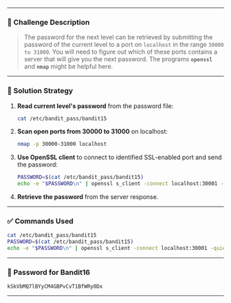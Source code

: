 
---
### 🧩 Challenge Description

> The password for the next level can be retrieved by submitting the password of the current level to a port on `localhost` in the range `30000 to 31000`. You will need to figure out which of these ports contains a server that will give you the next password. The programs **`openssl`** and **`nmap`** might be helpful here.

---

### 🧪 Solution Strategy

1. **Read current level's password** from the password file:
    
    ```bash
    cat /etc/bandit_pass/bandit15
    ```
    
2. **Scan open ports from 30000 to 31000** on localhost:
    
    ```bash
    nmap -p 30000-31000 localhost
    ```
    
3. **Use OpenSSL client** to connect to identified SSL-enabled port and send the password:
    
    ```bash
    PASSWORD=$(cat /etc/bandit_pass/bandit15)
    echo -e "$PASSWORD\n" | openssl s_client -connect localhost:30001 -quiet
    ```
    
4. **Retrieve the password** from the server response.
    

---

### ✅ Commands Used

```bash
cat /etc/bandit_pass/bandit15
PASSWORD=$(cat /etc/bandit_pass/bandit15)
echo -e "$PASSWORD\n" | openssl s_client -connect localhost:30001 -quiet
```

---

### 🔑 Password for Bandit16

```
kSkVbMQ7lBYyCM4GBPvCvT1BfWRy0Dx
```

---
